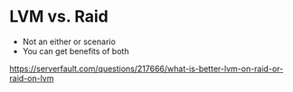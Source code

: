 # LVM vs. Raid

- Not an either or scenario
- You can get benefits of both

https://serverfault.com/questions/217666/what-is-better-lvm-on-raid-or-raid-on-lvm